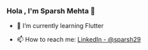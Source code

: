 ### Hola , I'm Sparsh Mehta 👋

<!--- 🔭 I’m currently working on Myself --->
- 🌱 I’m currently learning Flutter
<!--- 💬 Ask me about ... --->
- 📫 How to reach me:   [LinkedIn - @sparsh29](https://www.linkedin.com/in/sparsh29/)
<!--- 😄 Pronouns: ...
<img src = "https://github-readme-stats.vercel.app/api?username=sparsh09&&show_icons=true&title_color=ffffff&icon_color=bb2acf&text_color=daf7dc&bg_color=151515">
 ⚡ Fun fact: ...# --->
